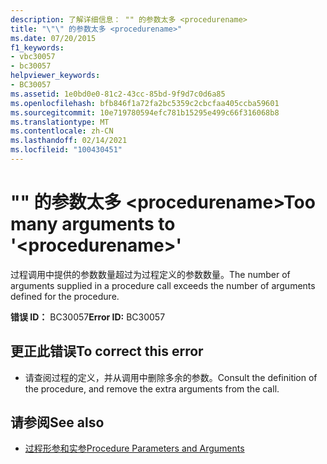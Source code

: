 ```yaml
---
description: 了解详细信息： "" 的参数太多 <procedurename>
title: "\"\" 的参数太多 <procedurename>"
ms.date: 07/20/2015
f1_keywords:
- vbc30057
- bc30057
helpviewer_keywords:
- BC30057
ms.assetid: 1e0bd0e0-81c2-43cc-85bd-9f9d7c0d6a85
ms.openlocfilehash: bfb846f1a72fa2bc5359c2cbcfaa405ccba59601
ms.sourcegitcommit: 10e719780594efc781b15295e499c66f316068b8
ms.translationtype: MT
ms.contentlocale: zh-CN
ms.lasthandoff: 02/14/2021
ms.locfileid: "100430451"
---
```

# <a name="too-many-arguments-to-procedurename"></a><span data-ttu-id="e89f4-103">"" 的参数太多 \<procedurename></span><span class="sxs-lookup"><span data-stu-id="e89f4-103">Too many arguments to '\<procedurename>'</span></span>

<span data-ttu-id="e89f4-104">过程调用中提供的参数数量超过为过程定义的参数数量。</span><span class="sxs-lookup"><span data-stu-id="e89f4-104">The number of arguments supplied in a procedure call exceeds the number of arguments defined for the procedure.</span></span>  
  
 <span data-ttu-id="e89f4-105">**错误 ID：** BC30057</span><span class="sxs-lookup"><span data-stu-id="e89f4-105">**Error ID:** BC30057</span></span>  
  
## <a name="to-correct-this-error"></a><span data-ttu-id="e89f4-106">更正此错误</span><span class="sxs-lookup"><span data-stu-id="e89f4-106">To correct this error</span></span>  
  
- <span data-ttu-id="e89f4-107">请查阅过程的定义，并从调用中删除多余的参数。</span><span class="sxs-lookup"><span data-stu-id="e89f4-107">Consult the definition of the procedure, and remove the extra arguments from the call.</span></span>  
  
## <a name="see-also"></a><span data-ttu-id="e89f4-108">请参阅</span><span class="sxs-lookup"><span data-stu-id="e89f4-108">See also</span></span>

- [<span data-ttu-id="e89f4-109">过程形参和实参</span><span class="sxs-lookup"><span data-stu-id="e89f4-109">Procedure Parameters and Arguments</span></span>](../programming-guide/language-features/procedures/procedure-parameters-and-arguments.md)
